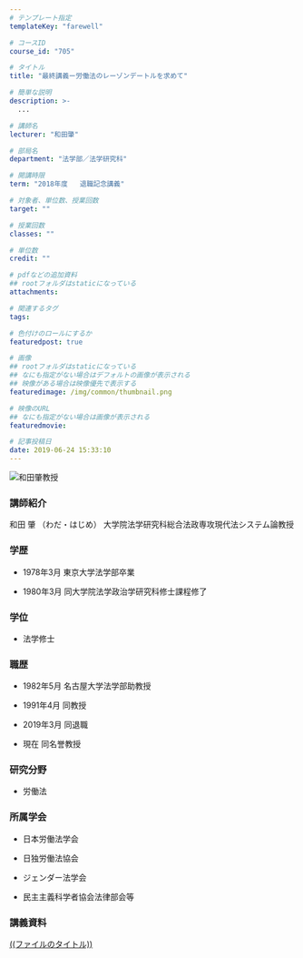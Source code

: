 ```yaml
---
# テンプレート指定
templateKey: "farewell"

# コースID
course_id: "705"

# タイトル
title: "最終講義ー労働法のレーゾンデートルを求めて"

# 簡単な説明
description: >-
  ...

# 講師名
lecturer: "和田肇"

# 部局名
department: "法学部／法学研究科"

# 開講時限
term: "2018年度	退職記念講義"

# 対象者、単位数、授業回数
target: ""

# 授業回数
classes: ""

# 単位数
credit: ""

# pdfなどの追加資料
## rootフォルダはstaticになっている
attachments: 

# 関連するタグ
tags:

# 色付けのロールにするか
featuredpost: true

# 画像
## rootフォルダはstaticになっている
## なにも指定がない場合はデフォルトの画像が表示される
## 映像がある場合は映像優先で表示する
featuredimage: /img/common/thumbnail.png

# 映像のURL
## なにも指定がない場合は画像が表示される
featuredmovie: 

# 記事投稿日
date: 2019-06-24 15:33:10
---
```


![和田肇教授](/files/705/wada) 

### 講師紹介

和田 肇 （わだ・はじめ） 大学院法学研究科総合法政専攻現代法システム論教授

### 学歴

* 1978年3月 東京大学法学部卒業

* 1980年3月 同大学院法学政治学研究科修士課程修了

### 学位

* 法学修士

### 職歴

* 1982年5月 名古屋大学法学部助教授

* 1991年4月 同教授

* 2019年3月 同退職

* 現在  同名誉教授

### 研究分野

* 労働法

### 所属学会

* 日本労働法学会

* 日独労働法協会

* ジェンダー法学会

* 民主主義科学者協会法律部会等

### 講義資料

[((ファイルのタイトル))](/files/705/((ファイル名))) 

